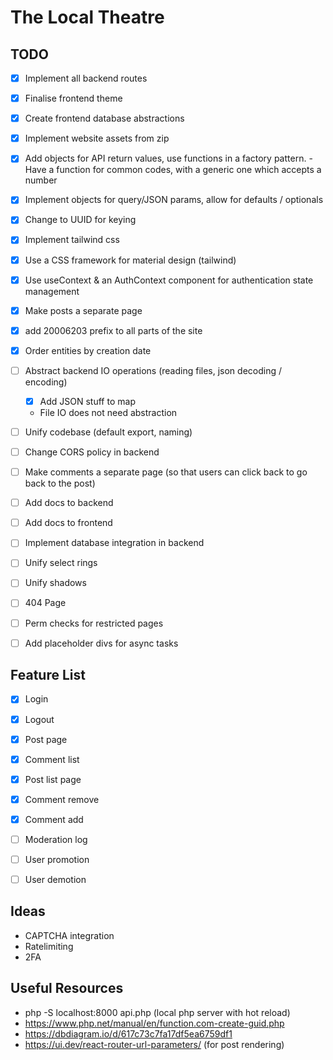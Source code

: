 # The Local Theatre

## TODO

- [x] Implement all backend routes
- [x] Finalise frontend theme
- [x] Create frontend database abstractions
- [x] Implement website assets from zip
- [x] Add objects for API return values, use functions in a factory pattern. - Have a function for common codes, with a
  generic one which accepts a number
- [x] Implement objects for query/JSON params, allow for defaults / optionals
- [x] Change to UUID for keying
- [x] Implement tailwind css
- [x] Use a CSS framework for material design (tailwind)
- [x] Use useContext & an AuthContext component for authentication state management
- [x] Make posts a separate page
- [x] add 20006203 prefix to all parts of the site
- [x] Order entities by creation date
- [ ] Abstract backend IO operations (reading files, json decoding / encoding)
  - [x] Add JSON stuff to map
  - File IO does not need abstraction
- [ ] Unify codebase (default export, naming)
- [ ] Change CORS policy in backend
- [ ] Make comments a separate page (so that users can click back to go back to the post)
- [ ] Add docs to backend
- [ ] Add docs to frontend
- [ ] Implement database integration in backend
- [ ] Unify select rings
- [ ] Unify shadows
- [ ] 404 Page
- [ ] Perm checks for restricted pages
- [ ] Add placeholder divs for async tasks


## Feature List 
- [x] Login
- [x] Logout
- [x] Post page
- [x] Comment list
- [x] Post list page
- [x] Comment remove
- [x] Comment add
- [ ] Moderation log
- [ ] User promotion
- [ ] User demotion


## Ideas

- CAPTCHA integration
- Ratelimiting
- 2FA

## Useful Resources

- php -S localhost:8000 api.php (local php server with hot reload)
- https://www.php.net/manual/en/function.com-create-guid.php
- https://dbdiagram.io/d/617c73c7fa17df5ea6759df1
- https://ui.dev/react-router-url-parameters/ (for post rendering)

